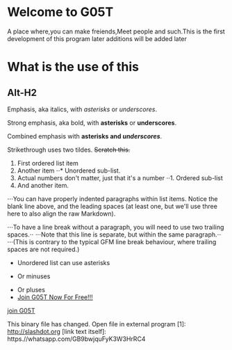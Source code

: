 # Welcome to G05T
A place where,you can make freiends,Meet people
and such.This is the first development of this program 
later additions will be added later

What is the use of this 
=======================

Alt-H2
------
Emphasis, aka italics, with *asterisks* or _underscores_.

Strong emphasis, aka bold, with **asterisks** or __underscores__.

Combined emphasis with **asterisks and _underscores_**.

Strikethrough uses two tildes. ~~Scratch this.~~
1. First ordered list item
2. Another item
⋅⋅* Unordered sub-list. 
1. Actual numbers don't matter, just that it's a number
⋅⋅1. Ordered sub-list
4. And another item.

⋅⋅⋅You can have properly indented paragraphs within list items. Notice the blank line above, and the leading spaces (at least one, but we'll use three here to also align the raw Markdown).

⋅⋅⋅To have a line break without a paragraph, you will need to use two trailing spaces.⋅⋅
⋅⋅⋅Note that this line is separate, but within the same paragraph.⋅⋅
⋅⋅⋅(This is contrary to the typical GFM line break behaviour, where trailing spaces are not required.)

* Unordered list can use asterisks
- Or minuses
+ Or pluses
+ [Join G05T Now For Free!!!](https://chat.whatsapp.com/GB9bwjquFyK3Q3W3HrRC4j)

[join G05T](https://chat.whatsapp.com/GB9bwjquFyK3Q3W3HrRC4j
)

This binary file has changed.
Open file in external program
[1]: http://slashdot.org
[link text itself]: https.//whatsapp.com/GB9bwjquFyK3W3HrRC4
